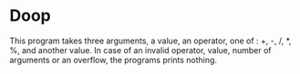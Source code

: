 # Doop
This program takes three arguments, a value, an operator, one of : +, -, /, *, %, and another value. In case of an invalid operator, value, number of arguments or an overflow, the programs prints nothing.
